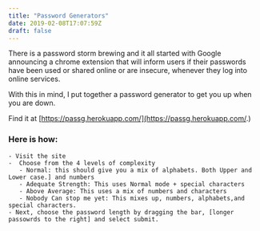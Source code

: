 ```yaml
---
title: "Password Generators"
date: 2019-02-08T17:07:59Z
draft: false
---
```


There is a password storm brewing and it all started with Google announcing a chrome extension that will inform users if their passwords have been used or shared online or are insecure, whenever they log into online services.

With this in mind, I put together a password generator to get you up when you are down.

Find it at [https://passg.herokuapp.com/](https://passg.herokuapp.com/.)

### Here is how:
```
- Visit the site
-  Choose from the 4 levels of complexity
   - Normal: this should give you a mix of alphabets. Both Upper and Lower case.] and numbers
   - Adequate Strength: This uses Normal mode + special characters
   - Above Average: This uses a mix of numbers and characters
   - Nobody Can stop me yet: This mixes up, numbers, alphabets,and special characters.
- Next, choose the password length by dragging the bar, [longer passowrds to the right] and select submit.